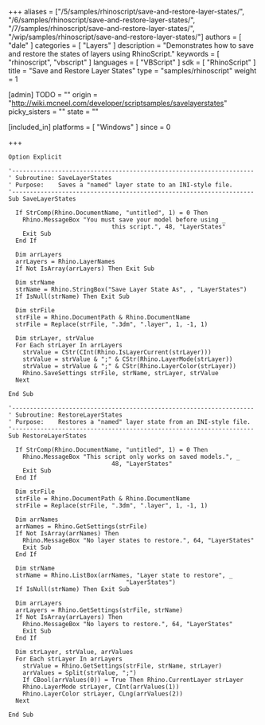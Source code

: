 +++
aliases = ["/5/samples/rhinoscript/save-and-restore-layer-states/", "/6/samples/rhinoscript/save-and-restore-layer-states/", "/7/samples/rhinoscript/save-and-restore-layer-states/", "/wip/samples/rhinoscript/save-and-restore-layer-states/"]
authors = [ "dale" ]
categories = [ "Layers" ]
description = "Demonstrates how to save and restore the states of layers using RhinoScript."
keywords = [ "rhinoscript", "vbscript" ]
languages = [ "VBScript" ]
sdk = [ "RhinoScript" ]
title = "Save and Restore Layer States"
type = "samples/rhinoscript"
weight = 1

[admin]
TODO = ""
origin = "http://wiki.mcneel.com/developer/scriptsamples/savelayerstates"
picky_sisters = ""
state = ""

[included_in]
platforms = [ "Windows" ]
since = 0

+++

```vbnet
Option Explicit

'--------------------------------------------------------------------
' Subroutine: SaveLayerStates
' Purpose:    Saves a "named" layer state to an INI-style file.
'--------------------------------------------------------------------
Sub SaveLayerStates

  If StrComp(Rhino.DocumentName, "untitled", 1) = 0 Then
    Rhino.MessageBox "You must save your model before using _
                             this script.", 48, "LayerStates"
    Exit Sub
  End If

  Dim arrLayers
  arrLayers = Rhino.LayerNames
  If Not IsArray(arrLayers) Then Exit Sub

  Dim strName
  strName = Rhino.StringBox("Save Layer State As", , "LayerStates")
  If IsNull(strName) Then Exit Sub

  Dim strFile
  strFile = Rhino.DocumentPath & Rhino.DocumentName
  strFile = Replace(strFile, ".3dm", ".layer", 1, -1, 1)

  Dim strLayer, strValue
  For Each strLayer In arrLayers
    strValue = CStr(CInt(Rhino.IsLayerCurrent(strLayer)))
    strValue = strValue & ";" & CStr(Rhino.LayerMode(strLayer))
    strValue = strValue & ";" & CStr(Rhino.LayerColor(strLayer))
    Rhino.SaveSettings strFile, strName, strLayer, strValue
  Next

End Sub

'--------------------------------------------------------------------
' Subroutine: RestoreLayerStates
' Purpose:    Restores a "named" layer state from an INI-style file.
'--------------------------------------------------------------------
Sub RestoreLayerStates

  If StrComp(Rhino.DocumentName, "untitled", 1) = 0 Then
    Rhino.MessageBox "This script only works on saved models.", _
                             48, "LayerStates"
    Exit Sub
  End If

  Dim strFile
  strFile = Rhino.DocumentPath & Rhino.DocumentName
  strFile = Replace(strFile, ".3dm", ".layer", 1, -1, 1)

  Dim arrNames
  arrNames = Rhino.GetSettings(strFile)
  If Not IsArray(arrNames) Then
    Rhino.MessageBox "No layer states to restore.", 64, "LayerStates"
    Exit Sub
  End If

  Dim strName
  strName = Rhino.ListBox(arrNames, "Layer state to restore", _
                                 "LayerStates")
  If IsNull(strName) Then Exit Sub  

  Dim arrLayers
  arrLayers = Rhino.GetSettings(strFile, strName)
  If Not IsArray(arrLayers) Then
    Rhino.MessageBox "No layers to restore.", 64, "LayerStates"
    Exit Sub
  End If

  Dim strLayer, strValue, arrValues
  For Each strLayer In arrLayers
    strValue = Rhino.GetSettings(strFile, strName, strLayer)
    arrValues = Split(strValue, ";")
    If CBool(arrValues(0)) = True Then Rhino.CurrentLayer strLayer
    Rhino.LayerMode strLayer, CInt(arrValues(1))
    Rhino.LayerColor strLayer, CLng(arrValues(2))
  Next

End Sub
```
